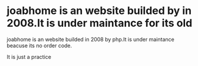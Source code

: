 joabhome is an website builded by in 2008.It is under maintance for its old 
========
joabhome is an website builded  in 2008 by  php.It is under maintance beacuse its no order code.

It is just a practice
